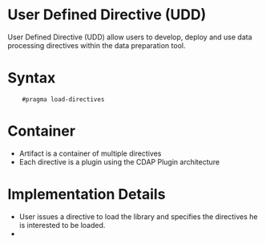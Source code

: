 # User Defined Directive (UDD)

User Defined Directive (UDD) allow users to develop, deploy and use
data processing directives within the data preparation tool.

# Syntax

```
    #pragma load-directives
```

# Container

* Artifact is a container of multiple directives
* Each directive is a plugin using the CDAP Plugin architecture

# Implementation Details

* User issues a directive to load the library and specifies the
  directives he is interested to be loaded.
*
